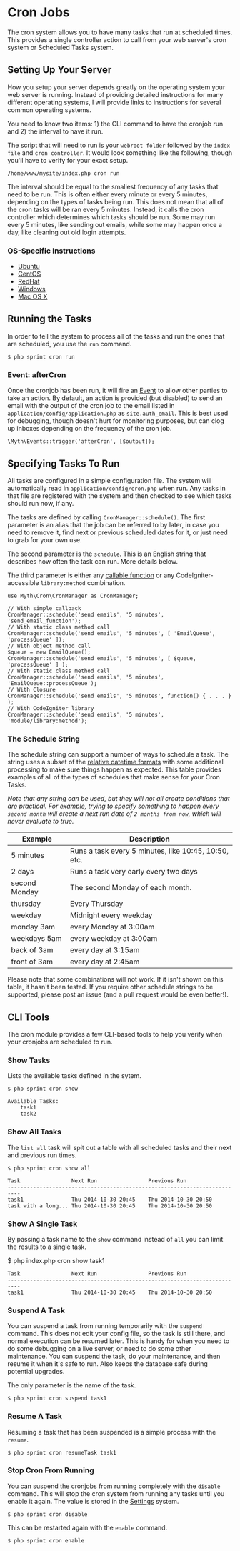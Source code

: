 # Cron Jobs
The cron system allows you to have many tasks that run at scheduled times. This provides a single controller action to call from your web server's cron system or Scheduled Tasks system. 

## Setting Up Your Server
How you setup your server depends greatly on the operating system your web server is running. Instead of providing detailed instructions for many different operating systems, I will provide links to instructions for several common operating systems.

You need to know two items: 1) the CLI command to have the cronjob run and 2) the interval to have it run. 

The script that will need to run is your `webroot folder` followed by the `index file` and `cron controller`. It would look something like the following, though you'll have to verify for your exact setup. 

	/home/www/mysite/index.php cron run

The interval should be equal to the smallest frequency of any tasks that need to be run. This is often either every minute or every 5 minutes, depending on the types of tasks being run. This does not mean that all of the cron tasks will be ran every 5 minutes. Instead, it calls the cron controller which determines which tasks should be run. Some may run every 5 minutes, like sending out emails, while some may happen once a day, like cleaning out old login attempts.

### OS-Specific Instructions

- [Ubuntu](https://help.ubuntu.com/community/CronHowto)
- [CentOS](https://www.centos.org/docs/5/html/Deployment_Guide-en-US/ch-autotasks.html)
- [RedHat](https://access.redhat.com/documentation/en-US/Red_Hat_Enterprise_Linux/5/html/Deployment_Guide/ch-autotasks.html)
- [Windows](https://www.drupal.org/node/31506)
- [Mac OS X](http://rossb.biz/blog/2011/os-x-cron-jobs-a-simple-tutorial/)

## Running the Tasks
In order to tell the system to process all of the tasks and run the ones that are scheduled, you use the `run` command. 

	$ php sprint cron run
	
### Event: afterCron
Once the cronjob has been run, it will fire an [Event](general/events) to allow other parties to take an action. By default, an action is provided (but disabled) to send an email with the output of the cron job to the email listed in `application/config/application.php` as `site.auth_email`. This is best used for debugging, though doesn't hurt for monitoring purposes, but can clog up inboxes depending on the frequency of the cron job.

	\Myth\Events::trigger('afterCron', [$output]);

## Specifying Tasks To Run

All tasks are configured in a simple configuration file. The system will automatically read in `application/config/cron.php` when run. Any tasks in that file are registered with the system and then checked to see which tasks should run now, if any. 

The tasks are defined by calling `CronManager::schedule()`. The first parameter is an alias that the job can be referred to by later, in case you need to remove it, find next or previous scheduled dates for it, or just need to grab for your own use. 

The second parameter is the `schedule`. This is an English string that describes how often the task can run. More details below. 

The third parameter is either any [callable function](http://php.net/manual/en/language.types.callable.php) or any CodeIgniter-accessible `library:method` combination.

	use Myth\Cron\CronManager as CronManager;
	
	// With simple callback
	CronManager::schedule('send emails', '5 minutes', 'send_email_function');
	// With static class method call
	CronManager::schedule('send emails', '5 minutes', [ 'EmailQueue', 'processQueue' ]);
	// With object method call
	$queue = new EmailQueue();
	CronManager::schedule('send emails', '5 minutes', [ $queue, 'processQueue' ] );
	// With static class method call
	CronManager::schedule('send emails', '5 minutes', 'EmailQueue::processQueue');
	// With Closure
	CronManager::schedule('send emails', '5 minutes', function() { . . . } );
	// With CodeIgniter library
	CronManager::schedule('send emails', '5 minutes', 'module/library:method');

### The Schedule String
The schedule string can support a number of ways to schedule a task. The string uses a subset of the [relative datetime formats](http://php.net/manual/en/datetime.formats.relative.php) with some additional processing to make sure things happen as expected. This table provides examples of all of the types of schedules that make sense for your Cron Tasks. 

_Note that any string can be used, but they will not all create conditions that are practical. For example, trying to specify something to happen every `second month` will create a next run date of `2 months from now`, which will never evaluate to true._

Example					| Description
-------------------------|----------------------------
5 minutes				| Runs a task every 5 minutes, like 10:45, 10:50, etc.
2 days 					| Runs a task very early every two days
second Monday	| The second Monday of each month. 
thursday					| Every Thursday
weekday				| Midnight every weekday
monday 3am			| every Monday at 3:00am
weekdays 5am		| every weekday at 3:00am
back of 3am			| every day at 3:15am
front of 3am			| every day at 2:45am

Please note that some combinations will not work. If it isn't shown on this table, it hasn't been tested. If you require other schedule strings to be supported, please post an issue (and a pull request would be even better!).

## CLI Tools
The cron module provides a few CLI-based tools to help you verify when your cronjobs are scheduled to run. 

### Show Tasks
Lists the available tasks defined in the sytem.

	$ php sprint cron show
	
	Available Tasks:
		task1
		task2

### Show All Tasks
The `list all` task will spit out a table with all scheduled tasks and their next and previous run times.

	$ php sprint cron show all
	
	Task				Next Run				Previous Run
	--------------------------------------------------------------------------
	task1				Thu 2014-10-30 20:45	Thu 2014-10-30 20:50
	task with a long...	Thu 2014-10-30 20:45	Thu 2014-10-30 20:50

### Show A Single Task
By passing a task name to the `show` command instead of `all` you can limit the results to a single task.

$ php index.php cron show task1
	
	Task				Next Run				Previous Run
	--------------------------------------------------------------------------
	task1				Thu 2014-10-30 20:45	Thu 2014-10-30 20:50
	
### Suspend A Task
You can suspend a task from running temporarily with the `suspend` command. This does not edit your config file, so the task is still there, and normal execution can be resumed later. This is handy for when you need to do some debugging on a live server, or need to do some other maintenance. You can suspend the task, do your maintenance, and then resume it when it's safe to run. Also keeps the database safe during potential upgrades. 

The only parameter is the name of the task. 

	$ php sprint cron suspend task1 

### Resume A Task
Resuming a task that has been suspended is a simple process with the `resume`. 

	$ php sprint cron resumeTask task1

### Stop Cron From Running
You can suspend the cronjobs from running completely with the `disable` command. This will stop the cron system from running any tasks until you enable it again. The value is stored in the [Settings](general/settings) system. 

	$ php sprint cron disable
	
This can be restarted again with the `enable` command. 

	$ php sprint cron enable